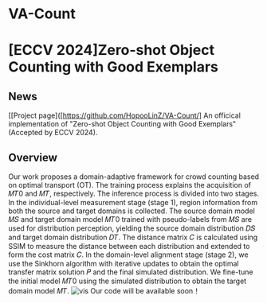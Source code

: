 # VA-Count

# [ECCV 2024]Zero-shot Object Counting with Good Exemplars
## News
[[Project page]([https://github.com/HopooLinZ/VA-Count/] 
An officical implementation of "Zero-shot Object Counting with Good Exemplars" (Accepted by ECCV 2024).   
## Overview
Our work proposes a domain-adaptive framework for crowd counting based on optimal transport (OT).
The training process explains the acquisition of 𝑀𝑇0 and 𝑀𝑇, respectively. The inference process is divided into two stages. In the individual-level measurement stage (stage 1), region information from both the source and target domains is collected. The source domain model 𝑀𝑆 and target domain model 𝑀𝑇0 trained with pseudo-labels from 𝑀𝑆 are used for distribution perception, yielding the source domain distribution 𝐷𝑆 and target domain distribution 𝐷𝑇. The distance matrix 𝐶 is calculated using SSIM to measure the distance between each distribution and extended to form the cost matrix 𝐶. In the domain-level alignment stage (stage 2), we use the Sinkhorn algorithm with iterative updates to obtain the optimal transfer matrix solution 𝑃 and the final simulated distribution. We fine-tune the initial model 𝑀𝑇0 using the simulated distribution to obtain the target domain model 𝑀𝑇.
![vis](![image](https://github.com/HopooLinZ/VA-Count/assets/126315443/eafd7dab-d0dc-49ec-818b-12668d95fbaa)
)
Our code will be available soon！
